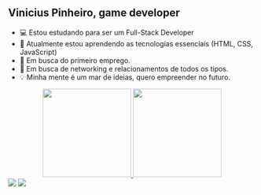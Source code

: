 
## Vinicius Pinheiro, game developer

- 💻 Estou estudando para ser um Full-Stack Developer
- 💠 Atualmente estou aprendendo as tecnologias essenciais (HTML, CSS, JavaScript)
- 💼 Em busca do primeiro emprego.
- 👥 Em busca de networking e relacionamentos de todos os tipos.
- 💡 Minha mente é um mar de ideias, quero empreender no futuro.

<div align="center">
    <a href="https://github.com/ViniciusFullStackDev">
    <img height="180em" src="https://github-readme-stats.vercel.app/api?username=ViniciusFullStackDev&show_icons=true&theme=dark&include_all_commits=true&count_private=true"/>
    <img height="180em" src="https://github-readme-stats.vercel.app/api/top-langs/?username=ViniciusFullStackDev&layout=compact&langs_count=7&theme=dark"/>
</div>
<div>
   <a href="https://www.linkedin.com/in/viniciuspinheiro18/" target="_blank"><img src="https://cdn-icons-png.flaticon.com/32/2111/2111499.png" target="_blank"></a>
   <a href="mailto:viniciusparias@gmail.com" target="_blank"><img src="https://cdn-icons-png.flaticon.com/32/5968/5968534.png" target="_blank"></a>
</div>
